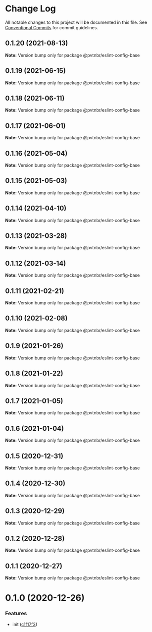 # Change Log

All notable changes to this project will be documented in this file.
See [Conventional Commits](https://conventionalcommits.org) for commit guidelines.

## 0.1.20 (2021-08-13)

**Note:** Version bump only for package @pvtnbr/eslint-config-base





## 0.1.19 (2021-06-15)

**Note:** Version bump only for package @pvtnbr/eslint-config-base





## 0.1.18 (2021-06-11)

**Note:** Version bump only for package @pvtnbr/eslint-config-base





## 0.1.17 (2021-06-01)

**Note:** Version bump only for package @pvtnbr/eslint-config-base





## 0.1.16 (2021-05-04)

**Note:** Version bump only for package @pvtnbr/eslint-config-base





## 0.1.15 (2021-05-03)

**Note:** Version bump only for package @pvtnbr/eslint-config-base





## 0.1.14 (2021-04-10)

**Note:** Version bump only for package @pvtnbr/eslint-config-base





## 0.1.13 (2021-03-28)

**Note:** Version bump only for package @pvtnbr/eslint-config-base





## 0.1.12 (2021-03-14)

**Note:** Version bump only for package @pvtnbr/eslint-config-base





## 0.1.11 (2021-02-21)

**Note:** Version bump only for package @pvtnbr/eslint-config-base





## 0.1.10 (2021-02-08)

**Note:** Version bump only for package @pvtnbr/eslint-config-base





## 0.1.9 (2021-01-26)

**Note:** Version bump only for package @pvtnbr/eslint-config-base





## 0.1.8 (2021-01-22)

**Note:** Version bump only for package @pvtnbr/eslint-config-base





## 0.1.7 (2021-01-05)

**Note:** Version bump only for package @pvtnbr/eslint-config-base





## 0.1.6 (2021-01-04)

**Note:** Version bump only for package @pvtnbr/eslint-config-base





## 0.1.5 (2020-12-31)

**Note:** Version bump only for package @pvtnbr/eslint-config-base





## 0.1.4 (2020-12-30)

**Note:** Version bump only for package @pvtnbr/eslint-config-base





## 0.1.3 (2020-12-29)

**Note:** Version bump only for package @pvtnbr/eslint-config-base





## 0.1.2 (2020-12-28)

**Note:** Version bump only for package @pvtnbr/eslint-config-base





## 0.1.1 (2020-12-27)

**Note:** Version bump only for package @pvtnbr/eslint-config-base





# 0.1.0 (2020-12-26)


### Features

* init ([c1f17f3](https://github.com/privatenumber/eslint-config/commit/c1f17f362306285ad0459b04a4db84beee2da8af))
